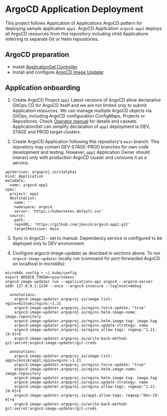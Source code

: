 # ArgoCD Application Deployment
This project follows Application of Applications ArgoCD pattern for deploying sample application `app1`.
ArgoCD Application `argocd-app1` deploys all ArgoCD resources from this repository including child Applications referring to separate Git or Helm repositories.

## ArgoCD preparation
- Install [ApplicationSet Controller](https://argocd-applicationset.readthedocs.io/en/stable/Getting-Started/)
- Install and configure [ArgoCD Image Updater](https://argocd-image-updater.readthedocs.io/en/stable/install/start/)

## Application onboarding
1. Create ArgoCD Project `app1`
Latest versions of ArgoCD allow declarative GitOps CD for ArgoCD itself and we are not limited only to submit Application resources.
We can manage multiple ArgoCD objects via GitOps, including ArgoCD configuration ConfigMaps, Projects or Repositores. Check [Operator manual](https://argo-cd.readthedocs.io/en/latest/operator-manual/declarative-setup/) for details and caveats.
ApplicationSet can simplify declaration of `app1` deployment to DEV, STAGE and PROD target clusters.

2. Create ArgoCD Application following this repository's `main` branch.
This repository may contain DEV-STAGE-PROD branches for own code development and testing. However, `app1` Application Owner should interact only with production ArgoCD cluster and consume it as a service.

```
apiVersion: argoproj.io/v1alpha1
kind: Application
metadata:
  name: argocd-app1
spec:
  project: app1
  destination:
    name: ''
    namespace: argocd
    server: 'https://kubernetes.default.svc'
  source:
    path: .
    repoURL: 'https://github.com/jkosik/argocd-app1.git'
    targetRevision: main
```

3. Sync in ArgoCD - set tu manual. Dependency service is configured to be deployed only to DEV environment.

4. Configure argocd-image-updater as descibed in sections above.
To run `argocd-image-updater` locally run (command for port-forwarded ArgoCD on localhost in microk8s):
```
microk8s config > ~/.kube/config
export ARGOCD_TOKEN=<yourtoken>
argocd-image-updater run --applications-api argocd --argocd-server-addr 127.0.0.1:1234 --once --argocd-insecure --loglevel=debug
```

```
  annotations:
    argocd-image-updater.argoproj.io/image-list: nginx=bitnami/nginx:~1.21
    argocd-image-updater.argoproj.io/nginx.force-update: "true"
    argocd-image-updater.argoproj.io/nginx.helm.image-name: image.repository
    argocd-image-updater.argoproj.io/nginx.helm.image-tag: image.tag
    argocd-image-updater.argoproj.io/nginx.update-strategy: name
    argocd-image-updater.argoproj.io/nginx.allow-tags: regexp:^1.21.[0-9]+$
    argocd-image-updater.argoproj.io/write-back-method: git:secret:argocd-image-updater/git-creds
```

```
  annotations:
    argocd-image-updater.argoproj.io/image-list: app1=jkosik/app1,nginx=nginx:~1.21
    argocd-image-updater.argoproj.io/nginx.force-update: "true"
    argocd-image-updater.argoproj.io/nginx.helm.image-name: image.repository
    argocd-image-updater.argoproj.io/nginx.helm.image-tag: image.tag
    argocd-image-updater.argoproj.io/nginx.update-strategy: name
    argocd-image-updater.argoproj.io/nginx.allow-tags: regexp:^1.21.[0-9]+$
    argocd-image-updater.argoproj.io/app1.allow-tags: regexp:^dev-[0-9]+$
    argocd-image-updater.argoproj.io/write-back-method: git:secret:argocd-image-updater/git-creds
```



